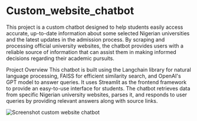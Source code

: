# Custom_website_chatbot
This project is a custom chatbot designed to help students easily access accurate, up-to-date information about some selected Nigerian universities and the latest updates in the admission process. By scraping and processing official university websites, the chatbot provides users with a reliable source of information that can assist them in making informed decisions regarding their academic pursuits.

Project Overview
This chatbot is built using the Langchain library for natural language processing, FAISS for efficient similarity search, and OpenAI's GPT model to answer queries. It uses Streamlit as the frontend framework to provide an easy-to-use interface for students. The chatbot retrieves data from specific Nigerian university websites, parses it, and responds to user queries by providing relevant answers along with source links.

![Screenshot custom website chatbot](https://github.com/user-attachments/assets/640b280f-0257-49b3-b545-cf8019198f9f)


